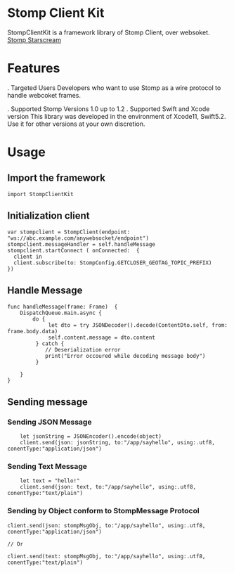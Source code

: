 # Stomp Client Kit

StompClientKit is a framework library of Stomp Client, over websoket.
[ Stomp ](https://stomp.github.io/)
[ Starscream](https://github.com/daltoniam/Starscream)

# Features

   . Targeted Users
       Developers who want to use Stomp as a wire protocol to handle webcoket frames.
 
   . Supported Stomp Versions
       1.0 up to 1.2
   .  Supported Swift and Xcode version
       This library was developed in the environment of Xcode11, Swift5.2. Use it for other versions at your own discretion.

# Usage
## Import the framework

```
import StompClientKit
```
## Initialization client
```
var stompclient = StompClient(endpoint: "ws://abc.example.com/anywebsocket/endpoint")
stompclient.messageHandler = self.handleMessage
stompclient.startConnect ( onConnected:  {
  client in
  client.subscribe(to: StompConfig.GETCLOSER_GEOTAG_TOPIC_PREFIX)
})
```

## Handle Message
```
func handleMessage(frame: Frame)  {
    DispatchQueue.main.async {
        do {
             let dto = try JSONDecoder().decode(ContentDto.self, from: frame.body.data)
             self.content.message = dto.content
         } catch {
            // Deserialization error         
            print("Error occoured while decoding message body")
         }
                
    }
}
```

## Sending message
### Sending JSON Message
```
    let jsonString = JSONEncoder().encode(object)
    client.send(json: jsonString, to:"/app/sayhello", using:.utf8, conentType:"application/json")
```

### Sending Text Message
```
    let text = "hello!"
    client.send(json: text, to:"/app/sayhello", using:.utf8, conentType:"text/plain")
```

### Sending by Object conform to StompMessage Protocol
```
client.send(json: stompMsgObj, to:"/app/sayhello", using:.utf8, conentType:"application/json")

// Or

client.send(text: stompMsgObj, to:"/app/sayhello", using:.utf8, conentType:"text/plain")
```




